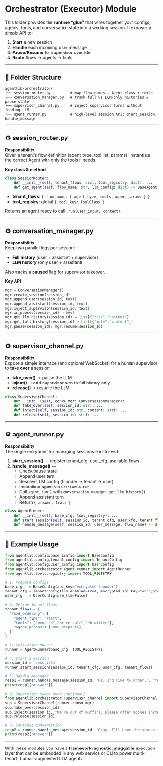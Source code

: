 # Orchestrator (Executor) Module

This folder provides the **runtime “glue”** that wires together your configs, agents, tools, and conversation state into a working session. It exposes a simple API to:

1. **Start** a new session  
2. **Handle** each incoming user message  
3. **Pause/Resume** for supervisor override  
4. **Route** flows → agents → tools  

---

## 📂 Folder Structure

```
agentlib/orchestrator/
├── session_router.py         # map flow names → Agent class + tools
├── conversation_manager.py   # track full vs LLM‐only histories & pause state
├── supervisor_channel.py     # inject supervisor turns without feeding LLM
└── agent_runner.py           # high‐level session API: start_session, handle_message
```

---

## ⚙️ session_router.py

**Responsibility**  
Given a tenant’s flow definition (agent_type, tool list, params), instantiate the correct Agent with only the tools it needs.

**Key class & method**  
```python
class SessionRouter:
    def __init__(self, tenant_flows: dict, tool_registry: dict): ...
    def get_agent(self, flow_name: str, llm_config: dict) -> BaseAgent: ...
```

- **tenant_flows**: `{ flow_name: { agent_type, tools, agent_params } }`  
- **tool_registry**: global `{ tool_key: ToolClass }`  

Returns an agent ready to call `.run(user_input, context)`.

---

## ⚙️ conversation_manager.py

**Responsibility**  
Keep two parallel logs per session:

- **Full history** (user + assistant + supervisor)  
- **LLM history** (only user + assistant)  

Also tracks a **paused** flag for supervisor takeover.

**Key API**  
```python
mgr = ConversationManager()
mgr.create_session(session_id)
mgr.append_user(session_id, text)
mgr.append_assistant(session_id, text)
mgr.inject_supervisor(session_id, text)
mgr.is_paused(session_id) → bool
mgr.get_llm_history(session_id) → list[{"role","content"}]
mgr.get_full_history(session_id) → list[{"role","content"}]
mgr.pause(session_id); mgr.resume(session_id)
```

---

## ⚙️ supervisor_channel.py

**Responsibility**  
Expose a simple interface (and optional WebSocket) for a human supervisor to **take over** a session:

- **take_over()** → pause the LLM  
- **inject()**   → add supervisor turn to full history only  
- **release()**  → resume the LLM  

```python
class SupervisorChannel:
    def __init__(self, convo_mgr: ConversationManager): ...
    def take_over(self, session_id: str): ...
    def inject(self, session_id: str, content: str): ...
    def release(self, session_id: str): ...
```

---

## ⚙️ agent_runner.py

**Responsibility**  
The single entrypoint for managing sessions end-to-end:

1. **start_session()** — register tenant_cfg, user_cfg, available flows  
2. **handle_message()** —  
   - Check pause state  
   - Append user turn  
   - Resolve LLM config (founder → tenant → user)  
   - Instantiate agent via `SessionRouter`  
   - Call `agent.run()` with `conversation_manager.get_llm_history()`  
   - Append assistant turn  
   - Return `{ answer, trace }`  

```python
class AgentRunner:
    def __init__(self, base_cfg, tool_registry): ...
    def start_session(self, session_id, tenant_cfg, user_cfg, tenant_flows): ...
    def handle_message(self, session_id, user_message, flow_name) -> dict: ...
```

---

## 🚀 Example Usage

```python
from agentlib.config.base_config import BaseConfig
from agentlib.config.tenant_config import TenantConfig
from agentlib.config.user_config import UserConfig
from agentlib.orchestrator.agent_runner import AgentRunner
from agentlib.tools.registry import TOOL_REGISTRY

# 1) Prepare configs
base_cfg   = BaseConfig(api_key="encrypted-founder")
tenant_cfg = TenantConfig(llm_enabled=True, encrypted_api_key="encrypted-tenant")
user_cfg   = UserConfig(use_llm=False)

# 2) Define tenant flows
tenant_flows = {
  "food_ordering": {
    "agent_type": "react",
    "tools": ["menu_db","price_calc","db_writer"],
    "agent_params": {"max_steps":5}
  }
}

# 3) Initialize Runner
runner = AgentRunner(base_cfg, TOOL_REGISTRY)

# 4) Start a session
session_id = "sess_1234"
runner.start_session(session_id, tenant_cfg, user_cfg, tenant_flows)

# 5) Handle messages
resp1 = runner.handle_message(session_id, "Hi, I'd like to order.", "food_ordering")
print(resp1["answer"])

# 6) Supervisor takes over (optional)
from agentlib.orchestrator.supervisor_channel import SupervisorChannel
sup = SupervisorChannel(runner.convo_mgr)
sup.take_over(session_id)
sup.inject(session_id, "We’re out of muffins; please offer scones instead.")
sup.release(session_id)

# 7) Continue conversation
resp2 = runner.handle_message(session_id, "Okay, I'll have the scones then.", "food_ordering")
print(resp2["answer"])
```

---

With these modules you have a **framework‐agnostic**, **pluggable** execution layer that can be embedded in any web service or CLI to power multi‐tenant, human‐augmented LLM agents.